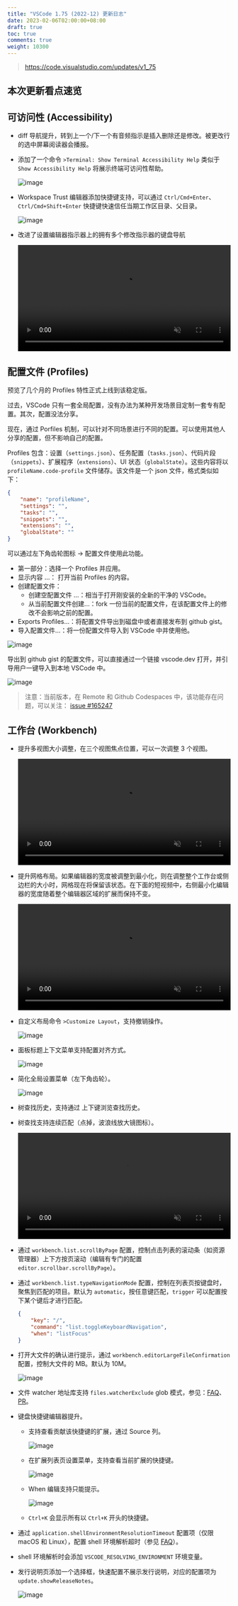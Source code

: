 ```yaml
---
title: "VSCode 1.75 (2022-12) 更新日志"
date: 2023-02-06T02:00:00+08:00
draft: true
toc: true
comments: true
weight: 10300
---
```


> https://code.visualstudio.com/updates/v1_75

## 本次更新看点速览

## 可访问性 (Accessibility)

* diff 导航提升，转到上一个/下一个有音频指示是插入删除还是修改。被更改行的选中屏幕阅读器会播报。
* 添加了一个命令 `>Terminal: Show Terminal Accessibility Help` 类似于 `Show Accessibility Help` 将展示终端可访问性帮助。

    ![image](/image/vscode/terminal-accessibility-help.png)

* Workspace Trust 编辑器添加快捷键支持，可以通过 `Ctrl/Cmd+Enter`、`Ctrl/Cmd+Shift+Enter` 快捷键快速信任当期工作区目录、父目录。

    ![image](/image/vscode/trust-editor-shortcuts.png)

* 改进了设置编辑器指示器上的拥有多个修改指示器的键盘导航

    <video autoplay="" loop="" muted="" playsinline="" controls="" width="100%">
    <source src="/image/vscode/Video-showing-user-navigating-a-setting-with-multiple-indicators-with-arrow-keys.mp4" type="video/mp4">
    </video>

## 配置文件 (Profiles)

预览了几个月的 Profiles 特性正式上线到该稳定版。

过去，VSCode 只有一套全局配置，没有办法为某种开发场景目定制一套专有配置。其次，配置没法分享。

现在，通过 Porfiles 机制，可以针对不同场景进行不同的配置。可以使用其他人分享的配置，但不影响自己的配置。

Profiles 包含：设置（`settings.json`）、任务配置（`tasks.json`）、代码片段（`snippets`）、扩展程序（`extensions`）、UI 状态（`globalState`）。这些内容将以 `profileName.code-profile` 文件储存。该文件是一个 json 文件，格式类似如下：

```json
{
    "name": "profileName",
    "settings": "",
    "tasks": "",
    "snippets": "",
    "extensions": "",
    "globalState": ""
}
```

可以通过左下角齿轮图标 -> 配置文件使用此功能。

* 第一部分：选择一个 Profiles 并应用。
* 显示内容 ...： 打开当前 Profiles 的内容。
* 创建配置文件：
    * 创建空配置文件 ...：相当于打开刚安装的全新的干净的 VSCode。
    * 从当前配置文件创建...：fork 一份当前的配置文件，在该配置文件上的修改不会影响之前的配置。
* Exports Profiles...：将配置文件导出到磁盘中或者直接发布到 github gist。
* 导入配置文件...：将一份配置文件导入到 VSCode 中并使用他。

![image](/image/vscode/work-profile.png)

导出到 github gist 的配置文件，可以直接通过一个链接 vscode.dev 打开，并引导用户一键导入到本地 VSCode 中。

![image](/image/vscode/export-share-profile.gif)

> 注意：当前版本，在 Remote 和 Github Codespaces 中，该功能存在问题，可以关注： [issue #165247](https://github.com/microsoft/vscode/issues/165247)

## 工作台 (Workbench)

* 提升多视图大小调整，在三个视图焦点位置，可以一次调整 3 个视图。

    <video autoplay="" loop="" muted="" playsinline="" controls="" width="100%">
    <source src="/image/vscode/Video-showing-the-user-dragging-corners-of-views-and-resizing-them-simultaneously.mp4" type="video/mp4">
    </video>

* 提升网格布局。如果编辑器的宽度被调整到最小化，则在调整整个工作台或侧边栏的大小时，网格现在将保留该状态。在下面的短视频中，右侧最小化编辑器的宽度随着整个编辑器区域的扩展而保持不变。

    <video autoplay="" loop="" muted="" playsinline="" controls="" width="100%">
    <source src="/image/vscode/Video-showing-the-user-resizing-views-in-the-editor-grid-and-demonstrating-how-a-minimized-view-maintains-its-state.mp4" type="video/mp4">
    </video>

* 自定义布局命令 `>Customize Layout`，支持撤销操作。

    ![image](/image/vscode/customize-layout.png)

* 面板标题上下文菜单支持配置对齐方式。

    ![image](/image/vscode/panel-context-menu.png)

* 简化全局设置菜单（左下角齿轮）。

    ![image](/image/vscode/global-settings-menu.png)

* 树查找历史，支持通过 上下键浏览查找历史。
* 树查找支持连续匹配（点掉，波浪线放大镜图标）。

    <video autoplay="" loop="" muted="" playsinline="" controls="" width="100%">
    <source src="/image/vscode/Video-showing-the-user-toggling-between-contiguous-and-fuzzy-find-in-the-explorer-tree.mp4" type="video/mp4">
    </video>

* 通过 `workbench.list.scrollByPage` 配置，控制点击列表的滚动条（如资源管理器）上下方按页滚动（编辑有专门的配置 `editor.scrollbar.scrollByPage`）。
* 通过 `workbench.list.typeNavigationMode` 配置，控制在列表页按键盘时，聚焦到匹配的项目。默认为 `automatic`，按任意键匹配，`trigger` 可以配置按下某个键后才进行匹配。

    ```json
    {
        "key": "/",
        "command": "list.toggleKeyboardNavigation",
        "when": "listFocus"
    }
    ```

* 打开大文件的确认进行提示，通过 `workbench.editorLargeFileConfirmation` 配置，控制大文件的 MB。默认为 10M。

    ![image](/image/vscode/large-file-confirm.png)

* 文件 watcher 地址库支持 `files.watcherExclude` glob 模式，参见：[FAQ](https://code.visualstudio.com/docs/setup/linux#_visual-studio-code-is-unable-to-watch-for-file-changes-in-this-large-workspace-error-enospc)、[PR](https://github.com/parcel-bundler/watcher/pull/106)。
* 键盘快捷键编辑器提升。
    * 支持查看贡献该快捷键的扩展，通过 Source 列。

        ![image](/image/vscode/keyboard-shortcuts-extensions.png)

    * 在扩展列表页设置菜单，支持查看当前扩展的快捷键。

        ![image](/image/vscode/extension-show-keyboard-shortcuts.png)

    * When 编辑支持只能提示。

        ![image](/image/vscode/when-context-key-suggestions.png)

    * `Ctrl+K` 会显示所有以 `Ctrl+K` 开头的快捷键。

* 通过 `application.shellEnvironmentResolutionTimeout` 配置项（仅限 macOS 和 Linux），配置 shell 环境解析超时（参见 [FAQ](https://code.visualstudio.com/docs/supporting/faq#_resolving-shell-environment-fails)）。
* shell 环境解析时会添加 `VSCODE_RESOLVING_ENVIRONMENT` 环境变量。
* 发行说明页添加一个选择框，快速配置不展示发行说明，对应的配置项为 `update.showReleaseNotes`。

    ![image](/image/vscode/release-notes.png)
